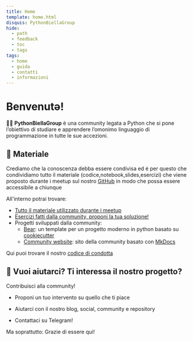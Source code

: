 ```yaml
---
title: Home
template: home.html
disquis: PythonBiellaGroup
hide:
  - path
  - feedback
  - toc
  - tags
tags:
  - home
  - guida
  - contatti
  - informazioni
---
```


# Benvenutə!

👨‍💻 **PythonBiellaGroup** è una community legata a Python che si pone l’obiettivo di studiare e apprendere l’omonimo linguaggio di programmazione in tutte le sue accezioni.


## 🚀 Materiale

Crediamo che la conoscenza debba essere condivisa ed é per questo che condividiamo tutto il materiale (codice,notebook,slides,esercizi) che viene proposto durante i meetup sul nostro [GitHub](https://github.com/PythonBiellaGroup) in modo che possa essere accessibile a chiunque

All'interno potrai trovare:

- [Tutto il materiale utilizzato durante i meetup](https://github.com/PythonBiellaGroup/MaterialeSerate)
- [Esercizi fatti dalla community, proponi la tua soluzione!](https://github.com/PythonBiellaGroup/Esercizi)
- Progetti sviluppati dalla community:
  - [Bear](https://github.com/PythonBiellaGroup/Bear): un template per un progetto moderno in python basato su [cookiecutter](https://cookiecutter.readthedocs.io/en/stable/)
  - [Community website](https://github.com/PythonBiellaGroup/website): sito della community basato con [MkDocs](https://mkdocs.readthedocs.io/en/stable/)

Qui puoi trovare il nostro [codice di condotta](code_conduct.md)


## 🤲 Vuoi aiutarci? Ti interessa il nostro progetto?

Contribuisci alla community!

- Proponi un tuo intervento su quello che ti piace

- Aiutarci con il nostro blog, social, community e repository

- Contattaci su Telegram!

Ma soprattutto: Grazie di essere qui!
